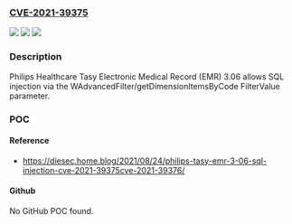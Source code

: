 ### [CVE-2021-39375](https://cve.mitre.org/cgi-bin/cvename.cgi?name=CVE-2021-39375)
![](https://img.shields.io/static/v1?label=Product&message=n%2Fa&color=blue)
![](https://img.shields.io/static/v1?label=Version&message=n%2Fa&color=blue)
![](https://img.shields.io/static/v1?label=Vulnerability&message=n%2Fa&color=brighgreen)

### Description

Philips Healthcare Tasy Electronic Medical Record (EMR) 3.06 allows SQL injection via the WAdvancedFilter/getDimensionItemsByCode FilterValue parameter.

### POC

#### Reference
- https://diesec.home.blog/2021/08/24/philips-tasy-emr-3-06-sql-injection-cve-2021-39375cve-2021-39376/

#### Github
No GitHub POC found.


